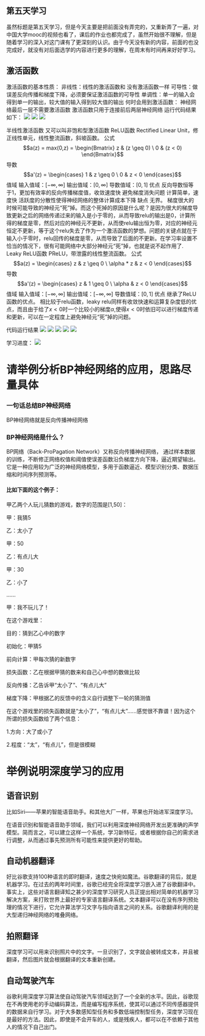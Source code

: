 ## 第五天学习





虽然标题是第五天学习，但是今天主要是把前面没有弄完的，又重新弄了一遍，对中国大学mooc的视频也看了，课后的作业也都完成了，虽然开始很不理解，但是随着学习的深入对这门课有了更深刻的认识。由于今天没有新的内容，前面的也没完成好，就没有对后面选学的内容进行更多的理解，在周末有时间再来好好学习。



## 激活函数 
 激活函数的基本性质：
  非线性：线性的激活函数和 没有激活函数一样
  可导性：做误差反向传播和梯度下降，必须要保证激活函数的可导性
  单调性：单一的输入会得到单一的输出，较大值的输入得到较大值的输出
何时会用到激活函数：
 神经网络最后一层不需要激活函数
激活函数只用于连接前后两层神经网络
运行代码结果如下：
![](./media/2.jpg)
![](./media/3.jpg)
![](./media/4.jpg)


半线性激活函数
又可以叫非饱和型激活函数
ReLU函数
  Rectified Linear Unit，修正线性单元，线性整流函数，斜坡函数。
公式
$$a(z) = max(0,z) = \begin{Bmatrix} z & (z \geq 0) \ 0 & (z < 0) \end{Bmatrix}$$
导数
$$a'(z) = \begin{cases} 1 & z \geq 0 \ 0 & z < 0 \end{cases}$$
值域
输入值域：$[-\infty, \infty]$
输出值域：$[0,\infty]$
导数值域：$[0,1]$
优点
反向导数恒等于1，更加有效率的反向传播梯度值，收敛速度快
避免梯度消失问题
计算简单，速度快
活跃度的分散性使得神经网络的整体计算成本下降
缺点
无界。
梯度很大的时候可能导致的神经元“死”掉。而这个死掉的原因是什么呢？是因为很大的梯度导致更新之后的网络传递过来的输入是小于零的，从而导致relu的输出是0，计算所得的梯度是零，然后对应的神经元不更新，从而使relu输出恒为零，对应的神经元恒定不更新，等于这个relu失去了作为一个激活函数的梦想。问题的关键点就在于输入小于零时，relu回传的梯度是零，从而导致了后面的不更新。在学习率设置不恰当的情况下，很有可能网络中大部分神经元“死”掉，也就是说不起作用了.
Leaky ReLU函数
PReLU，带泄露的线性整流函数。
 公式
$$a(z) = \begin{cases} z & z \geq 0 \ \alpha * z & z < 0 \end{cases}$$
导数
$$a'(z) = \begin{cases} z & 1 \geq 0 \ \alpha & z < 0 \end{cases}$$
值域
输入值域：$[-\infty, \infty]$
输出值域：$[-\infty,\infty]$
导数值域：$[0,1]$
优点
继承了ReLU函数的优点。
相比较于relu函数，leaky relu同样有收敛快速和运算复杂度低的优点，而且由于给了$x<0$时一个比较小的梯度$\alpha$,使得$x<0$时依旧可以进行梯度传递和更新，可以在一定程度上避免神经元“死”掉的问题。

代码运行结果
![](./media/5.jpg)
![](./media/6.jpg)
![](./media/7.jpg)
![](./media/8.jpg)
![](./media/9.jpg)



学习进度：
![](./media/1.jpg)
# 请举例分析BP神经网络的应用，思路尽量具体
### 一句话总结BP神经网络
BP神经网络就是反向传播神经网络
### BP神经网络是什么？
BP网络（Back-ProPagation Network）又称反向传播神经网络， 通过样本数据的训练，不断修正网络权值和阈值使误差函数沿负梯度方向下降，逼近期望输出。它是一种应用较为广泛的神经网络模型，多用于函数逼近、模型识别分类、数据压缩和时间序列预测等。

#### 比如下面的这个例子：

甲乙两个人玩儿猜数的游戏，数字的范围是[1,50]：

甲：我猜5

乙：太小了

甲：50

乙：有点儿大

甲：30

乙：小了

......

甲：我不玩儿了！

在这个游戏里：

目的：猜到乙心中的数字

初始化：甲猜5

前向计算：甲每次猜的新数字

损失函数：乙在根据甲猜的数来和自己心中想的数做比较

反向传播：乙告诉甲“太小了”、“有点儿大”

梯度下降：甲根据乙的反馈中的含义自行调整下一轮的猜测值

在这个游戏里的损失函数就是“太小了”，“有点儿大”......感觉很不靠谱！因为这个所谓的损失函数给了两个信息：

1.方向：大了或小了

2.程度：“太”，“有点儿”，但是很模糊


# 举例说明深度学习的应用

## 语音识别

比如Siri——苹果的智能语音助手。和其他大厂一样，苹果也开始进军深度学习。

在语音识别和智能语音助手领域，我们可以利用深度神经网络开发出更准确的声学模型。简而言之，可以建立这样一个系统，学习新特征，或者根据你自己的需求进行调整，从而通过事先预测所有可能性来提供更好的帮助。

## 自动机器翻译

好比谷歌支持100种语言的即时翻译，速度之快宛如魔法。谷歌翻译的背后，就是机器学习。在过去的两年时间里，谷歌已经完全将深度学习嵌入进了谷歌翻译中。事实上，这些对语言翻译知之甚少的深度学习研究人员正提出相对简单的机器学习解决方案，来打败世界上最好的专家语言翻译系统。文本翻译可以在没有序列预处理的情况下进行，它允许算法学习文字与指向语言之间的关系。谷歌翻译利用的是大型递归神经网络的堆叠网络。

## 拍照翻译

深度学习可以用来识别照片中的文字。一旦识别了，文字就会被转成文本，并且被翻译，然后图片就会根据翻译的文本重新创建。

## 自动驾驶汽车

谷歌利用深度学习算法使自动驾驶汽车领域达到了一个全新的水平。因此，谷歌现在不再使用老的手动编码算法，而是编写程序系统，使其可以通过不同传感器提供的数据来自行学习。对于大多数感知型任务和多数低端控制型任务，深度学习现在是最好的方法。因此，即使是不会开车的人，或是残疾人，都可以在不依赖于其他人的情况下自己出门。